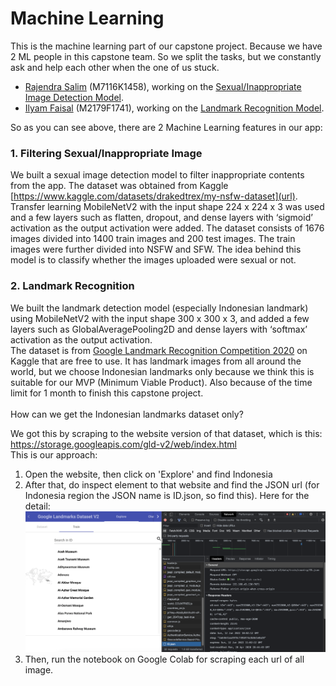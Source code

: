# Machine Learning
This is the machine learning part of our capstone project. Because we have 2 ML people in this capstone team. So we split the tasks, but we constantly ask and help each other when the one of us stuck.
- [Rajendra Salim](https://github.com/rajensalim "Click to go to this link") (M7116K1458), working on the [Sexual/Inappropriate Image Detection Model](#1-filtering-sexualinappropriate-image "Goto this model explanation").
- [Ilyam Faisal](https://github.com/ilyamfaisal28 "Click to go to this link") (M2179F1741), working on the [Landmark Recognition Model](#2-landmark-recognition "Goto this model explanation").

So as you can see above, there are 2 Machine Learning features in our app: 
### 1. Filtering Sexual/Inappropriate Image
We built a sexual image detection model to filter inappropriate contents from the app. The dataset was obtained from Kaggle [https://www.kaggle.com/datasets/drakedtrex/my-nsfw-dataset](url). Transfer learning MobileNetV2 with the input shape 224 x 224 x 3 was used and a few layers such as flatten, dropout, and dense layers with ‘sigmoid’ activation as the output activation were added. The dataset consists of 1676 images divided into 1400 train images and 200 test images. The train images were further divided into NSFW and SFW. The idea behind this model is to classify whether the images uploaded were sexual or not. 
### 2. Landmark Recognition
We built the landmark detection model (especially Indonesian landmark) using MobileNetV2 with the input shape 300 x 300 x 3, and added a few layers such as GlobalAveragePooling2D and dense layers with ‘softmax’ activation as the output activation.\
The dataset is from [Google Landmark Recognition Competition 2020](https://www.kaggle.com/competitions/landmark-recognition-2020/data "Click to go to this link") on Kaggle that are free to use. It has landmark images from all around the world, but we choose Indonesian landmarks only because we think this is suitable for our MVP (Minimum Viable Product). Also because of the time limit for 1 month to finish this capstone project.\
\
How can we get the Indonesian landmarks dataset only?

We got this by scraping to the website version of
that dataset, which is this: https://storage.googleapis.com/gld-v2/web/index.html
\
This is our approach:
1. Open the website, then click on 'Explore' and find Indonesia
2. After that, do inspect element to that website and find the JSON url (for Indonesia region the JSON name is ID.json, so find this). Here for the detail:
![Inspect Element](Images_For_Readme/inspect_element.png) 
3. Then, run the notebook on Google Colab for scraping each url of all image.



